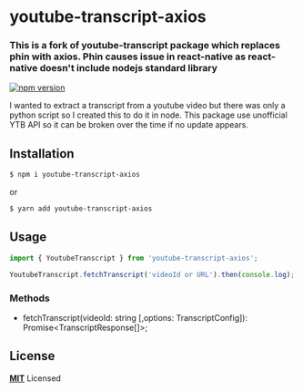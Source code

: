# youtube-transcript-axios

### This is a fork of youtube-transcript package which replaces phin with axios. Phin causes issue in react-native as react-native doesn't include nodejs standard library

[![npm version](https://badge.fury.io/js/youtube-transcript.svg)](https://badge.fury.io/js/youtube-transcript)

I wanted to extract a transcript from a youtube video but there was only a python script so I created this to do it in node.
This package use unofficial YTB API so it can be broken over the time if no update appears.

## Installation

```bash
$ npm i youtube-transcript-axios
```

or

```bash
$ yarn add youtube-transcript-axios
```

## Usage

```js
import { YoutubeTranscript } from 'youtube-transcript-axios';

YoutubeTranscript.fetchTranscript('videoId or URL').then(console.log);
```

### Methods

- fetchTranscript(videoId: string [,options: TranscriptConfig]): Promise<TranscriptResponse[]>;

## License

**[MIT](LICENSE)** Licensed
